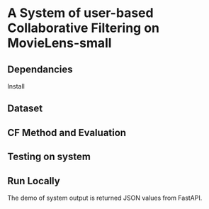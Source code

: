 <!--
 * @Author: Yuhao_Wu
 * @Date: 2022-08-02 23:17:39
 * @LastEditors: Yuhao_Wu
 * @LastEditTime: 2022-08-03 23:24:30
 * @Description: 
-->
# A System of user-based Collaborative Filtering on MovieLens-small

## Dependancies
Install


## Dataset

## CF Method and Evaluation

## Testing on system

## Run Locally
The demo of system output is returned JSON values from FastAPI.
